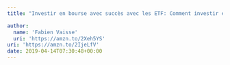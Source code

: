 ```yaml
---
title: "Investir en bourse avec succès avec les ETF: Comment investir en toute sécurité et en 30 minutes, pour débutants et gens pressés"

author:
  name: 'Fabien Vaisse'
  uri: 'https://amzn.to/2Xeh5YS'
uri: 'https://amzn.to/2IjeLfV'
date: 2019-04-14T07:30:48+00:00
---
```

